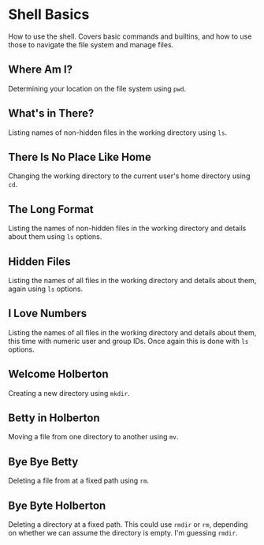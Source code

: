 # Shell Basics
How to use the shell. Covers basic commands and builtins, and how to use those to navigate the file system and manage files.

## Where Am I?
Determining your location on the file system using `pwd`.

## What's in There?
Listing names of non-hidden files in the working directory using `ls`.

## There Is No Place Like Home
Changing the working directory to the current user's home directory using `cd`.

## The Long Format
Listing the names of non-hidden files in the working directory and details about them using `ls` options.

## Hidden Files
Listing the names of all files in the working directory and details about them, again using `ls` options.

## I Love Numbers
Listing the names of all files in the working directory and details about them, this time with numeric user and group IDs. Once again this is done with `ls` options.

## Welcome Holberton
Creating a new directory using `mkdir`.

## Betty in Holberton
Moving a file from one directory to another using `mv`.

## Bye Bye Betty
Deleting a file from at a fixed path using `rm`.

## Bye Byte Holberton
Deleting a directory at a fixed path. This could use `rmdir` or `rm`, depending on whether we can assume the directory is empty. I'm guessing `rmdir`.
